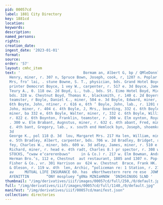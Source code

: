 ```yaml
---
pid: 00057cd
label: 1881 City Directory
key: 1881cd
location: 
keywords: 
description: 
named_persons: 
rights: 
creation_date: 
ingest_date: '2023-01-01'
format: 
source: 
order: '57'
layout: cmhc_item
text: '                             Bormam an, Albert G, bp / QMleDonnla, MeL:     Bowman,
  Henry, miner, r. 307 n, Spruce Bown, Joseph, cook, r, 1207 n. Poplar Bown, M, EB,
  Mrs, fro’ lai, . stune Bowne, S. T., physician, bds. Grand Hotel Boyce, Ban ney,
  printer Democrat Boyce, 1 vey W., carpenter, r. 517 e. 3d Boyce, James, cl Boyd,
  Teury A., 0. 118 ow. 2d Boyd, L., tub., bds. St. Eimo Hotel Boyd, Michael, carpenter,
  bds. 328 w. Chestnut Boyd, Thomas K., blacksmith, r. 140 ¢. 2d Boyers, Noah W. J.,
  teamster, r Boyle, Daniel €., miner, 504 e. 3d Boyle, Edward, miner, bds. 322 e.
  6th Boyte, John, ntiner, r. 616 e, 6th ’ Boyle, John, lab., r. 1201 n. Poplar Boyle,
  Joho, miner, r. 404 ¢. 4th Boyle, J, Mrs,, boarding, 332 ¢. 6th Boyle, Michacl,
  miner, ba 332 e, 6th Boyle, Walter, miner, r, 332 ¢. 6th Boyle, William IL, miner,
  r. 822 ¢. 6th Boynton, Franklin, teamster, r. 300 w. Elm oynton, Royal 8. expressn
  . 300 w. Elm Brabant, Augnstus, miner, r. 632 ¢. 4th abant, Fred, miner, vr. 632
  ¢. 4th bant, Gregory, lab., x. south end Hemlock byn, Joseph, shoemkr., r. 205 w.
  3d                                                                            Bradbury,
  George K., pol 118 @. 3d  lou, Margaret Mrs. 217 Ha len, William, miner, r. 810
  e. 5th Bradley, Albert, carpenter, bds. 706 w. 2d Bradley, Bridget, r. 510 ¢. 7th
  fey, Charles W., miner, bds. 609 w. 3d adley, James, miner, r. 510 e. 7th Bradley,
  Richard, miner, r. head e. 4th radt, Charles 8.) pr spector, r. 308 w. Chestnut     MAMMOTH
  STOCKS, “cwaw e‘carerenbuws"     in & Co.) r. 217 w. Elm Bowman, Andrew G, clk.
  Herman Bro.’s, 112 e, Chestnut  aut restaurant, 1805 and 1307 n. Pop-  Daniels,
  Fisher & Co., vr. 301 Harrison av  624 w. Chestnut  Brace, Frank HK. painter Jones
  & Oleson, r. 119 w. 4th  len, Archic, “policeman re: 1 Station, r. 217 Harrison
  av     MUTUAL LIFE INSURANCE 60. has  eNorthwestern rere re ese  JOWN STREL, Ast.  ‘SG00D
  AYENITTIN        “ONY mospluey “g0Na MZNIaHNOW  ‘DNIHSINUOG SLND '
thumbnail: "/img/derivatives/iiif/images/00057cd/full/250,/0/default.jpg"
full: "/img/derivatives/iiif/images/00057cd/full/1140,/0/default.jpg"
manifest: "/img/derivatives/iiif/00057cd/manifest.json"
collection: directories
---
```

